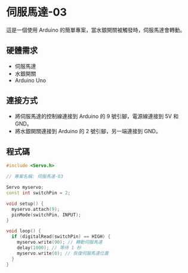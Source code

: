 # 伺服馬達-03

這是一個使用 Arduino 的簡單專案，當水銀開關被觸發時，伺服馬達會轉動。

## 硬體需求
- 伺服馬達
- 水銀開關
- Arduino Uno

## 連接方式
- 將伺服馬達的控制線連接到 Arduino 的 9 號引腳，電源線連接到 5V 和 GND。
- 將水銀開關連接到 Arduino 的 2 號引腳，另一端連接到 GND。

## 程式碼
```cpp
#include <Servo.h>

// 專案名稱: 伺服馬達-03

Servo myservo;
const int switchPin = 2;

void setup() {
  myservo.attach(9);
  pinMode(switchPin, INPUT);
}

void loop() {
  if (digitalRead(switchPin) == HIGH) {
    myservo.write(90); // 轉動伺服馬達
    delay(1000); // 等待 1 秒
    myservo.write(0); // 恢復伺服馬達位置
  }
}
```
